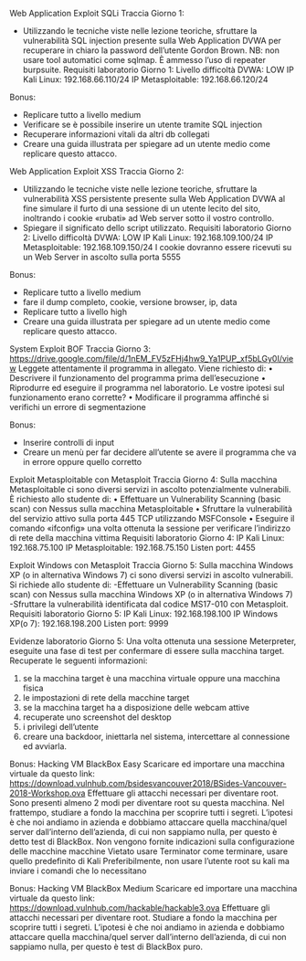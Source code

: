 Web Application Exploit SQLi 
Traccia Giorno 1:
- Utilizzando le tecniche viste nelle lezione teoriche, sfruttare la vulnerabilità SQL injection presente sulla Web Application DVWA per recuperare in chiaro la password dell’utente Gordon Brown. 
NB: non usare tool automatici come sqlmap. È ammesso l’uso di repeater burpsuite. 
Requisiti laboratorio Giorno 1:
Livello difficoltà DVWA: LOW 
IP Kali Linux: 192.168.66.110/24 
IP Metasploitable: 192.168.66.120/24

Bonus:
- Replicare tutto a livello medium
- Verificare se è possibile inserire un utente tramite SQL injection
- Recuperare informazioni vitali da altri db collegati
- Creare una guida illustrata per spiegare ad un utente medio come replicare questo attacco.

Web Application Exploit XSS 
Traccia Giorno 2:
- Utilizzando le tecniche viste nelle lezione teoriche, sfruttare la vulnerabilità XSS persistente presente sulla Web Application DVWA al fine simulare il furto di una sessione di un utente lecito del sito, inoltrando i cookie «rubati» ad Web server sotto il vostro controllo. 
- Spiegare il significato dello script utilizzato. 
Requisiti laboratorio Giorno 2: 
Livello difficoltà DVWA: LOW 
IP Kali Linux: 192.168.109.100/24 
IP Metasploitable: 192.168.109.150/24 
I cookie dovranno essere ricevuti su un Web Server in ascolto sulla porta 5555

Bonus:
- Replicare tutto a livello medium
- fare il dump completo, cookie, versione browser, ip, data
- Replicare tutto a livello high
- Creare una guida illustrata per spiegare ad un utente medio come replicare questo attacco.

System Exploit BOF Traccia Giorno 3: 
https://drive.google.com/file/d/1nEM_FV5zFHj4hw9_Ya1PUP_xf5bLGy0I/view 
Leggete attentamente il programma in allegato. Viene richiesto di: 
• Descrivere il funzionamento del programma prima dell’esecuzione 
• Riprodurre ed eseguire il programma nel laboratorio. Le vostre ipotesi sul funzionamento erano corrette? 
• Modificare il programma affinché si verifichi un errore di segmentazione

Bonus:
- Inserire controlli di input 
- Creare un menù per far decidere all’utente se avere il programma che va in errore oppure quello corretto

Exploit Metasploitable con Metasploit 
Traccia Giorno 4: 
Sulla macchina Metasploitable ci sono diversi servizi in ascolto potenzialmente vulnerabili. È richiesto allo studente di: 
• Effettuare un Vulnerability Scanning (basic scan) con Nessus sulla macchina Metasploitable 
• Sfruttare la vulnerabilità del servizio attivo sulla porta 445 TCP utilizzando MSFConsole 
• Eseguire il comando «ifconfig» una volta ottenuta la sessione per verificare l’indirizzo di rete della macchina vittima 
Requisiti laboratorio Giorno 4: 
IP Kali Linux: 192.168.75.100 
IP Metasploitable: 192.168.75.150 
Listen port: 4455

Exploit Windows con Metasploit
Traccia Giorno 5: 
Sulla macchina Windows XP (o in alternativa Windows 7) ci sono diversi servizi in ascolto vulnerabili. Si richiede allo studente di: 
-Effettuare un Vulnerability Scanning (basic scan) con Nessus sulla macchina Windows XP (o in alternativa Windows 7) 
-Sfruttare la vulnerabilità identificata dal codice MS17-010 con Metasploit. 
Requisiti laboratorio Giorno 5: 
IP Kali Linux: 192.168.198.100 
IP Windows XP(o 7): 192.168.198.200 
Listen port: 9999

Evidenze laboratorio Giorno 5: 
Una volta ottenuta una sessione Meterpreter, eseguite una fase di test per confermare di essere sulla macchina target. Recuperate le seguenti informazioni: 
1) se la macchina target è una macchina virtuale oppure una macchina fisica
2) le impostazioni di rete della macchine target
3) se la macchina target ha a disposizione delle webcam attive
4) recuperate uno screenshot del desktop
5) i privilegi dell’utente
6) creare una backdoor, iniettarla nel sistema, intercettare al connessione ed avviarla.

Bonus:
Hacking VM BlackBox Easy 
Scaricare ed importare una macchina virtuale da questo link: https://download.vulnhub.com/bsidesvancouver2018/BSides-Vancouver-2018-Workshop.ova 
Effettuare gli attacchi necessari per diventare root. Sono presenti almeno 2 modi per diventare root su questa macchina. Nel frattempo, studiare a fondo la macchina per scoprire tutti i segreti. 
L’ipotesi è che noi andiamo in azienda e dobbiamo attaccare quella macchina/quel server dall’interno dell’azienda, di cui non sappiamo nulla, per questo è detto test di BlackBox. 
Non vengono fornite indicazioni sulla configurazione delle macchine macchine Vietato usare Terminator come terminare, usare quello predefinito di Kali Preferibilmente, non usare l’utente root su kali ma inviare i comandi che lo necessitano

Bonus: 
Hacking VM BlackBox Medium 
Scaricare ed importare una macchina virtuale da questo link: https://download.vulnhub.com/hackable/hackable3.ova
Effettuare gli attacchi necessari per diventare root. 
Studiare a fondo la macchina per scoprire tutti i segreti. 
L’ipotesi è che noi andiamo in azienda e dobbiamo attaccare quella macchina/quel server dall’interno dell’azienda, di cui non sappiamo nulla, per questo è test di BlackBox puro.
